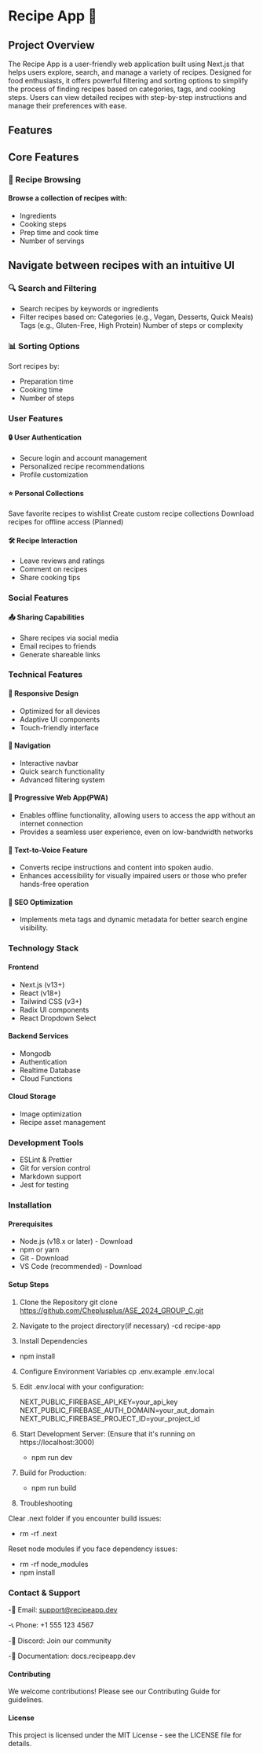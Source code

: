 # Recipe App 🍳
## Project Overview
The Recipe App is a user-friendly web application built using Next.js that helps users explore, search, and manage a variety of recipes. Designed for food enthusiasts, it offers powerful filtering and sorting options to simplify the process of finding recipes based on categories, tags, and cooking steps. Users can view detailed recipes with step-by-step instructions and manage their preferences with ease.
## Features
## Core Features
### 🍳 Recipe Browsing

#### Browse a collection of recipes with:

- Ingredients
- Cooking steps
- Prep time and cook time
- Number of servings


## Navigate between recipes with an intuitive UI

### 🔍 Search and Filtering

- Search recipes by keywords or ingredients
- Filter recipes based on:
Categories (e.g., Vegan, Desserts, Quick Meals)
Tags (e.g., Gluten-Free, High Protein)
Number of steps or complexity



### 📊 Sorting Options

 Sort recipes by:

- Preparation time
- Cooking time
- Number of steps



### User Features
#### 🔒 User Authentication

- Secure login and account management
- Personalized recipe recommendations
- Profile customization

#### ⭐ Personal Collections

Save favorite recipes to wishlist
Create custom recipe collections
Download recipes for offline access (Planned)

#### 🛠️ Recipe Interaction

- Leave reviews and ratings
- Comment on recipes
- Share cooking tips

### Social Features
#### 📤 Sharing Capabilities

- Share recipes via social media
- Email recipes to friends
- Generate shareable links

<!-- ##### 🔔 Smart Notifications (Planned)

-New recipe alerts
- Cooking reminders
- Personalized recommendations -->

### Technical Features
#### 📱 Responsive Design

- Optimized for all devices
- Adaptive UI components
- Touch-friendly interface

#### 🧭 Navigation

- Interactive navbar
- Quick search functionality
- Advanced filtering system

#### 🧭 Progressive Web App(PWA)
- Enables offline functionality, allowing users to access the app without an internet connection
- Provides a seamless user experience, even on low-bandwidth networks

#### 🧭 Text-to-Voice Feature
- Converts recipe instructions and content into spoken audio.
- Enhances accessibility for visually impaired users or those who prefer hands-free operation


#### 🧭 SEO Optimization
- Implements meta tags and dynamic metadata for better search engine visibility.


### Technology Stack
#### Frontend

- Next.js (v13+)
- React (v18+)
- Tailwind CSS (v3+)
- Radix UI components
- React Dropdown Select

#### Backend Services

- Mongodb
- Authentication
- Realtime Database
- Cloud Functions


#### Cloud Storage

- Image optimization
- Recipe asset management


### Development Tools

- ESLint & Prettier
- Git for version control
- Markdown support
- Jest for testing

### Installation
#### Prerequisites

- Node.js (v18.x or later) - Download
- npm or yarn
- Git - Download
- VS Code (recommended) - Download

#### Setup Steps

1. Clone the Repository
        git clone https://github.com/Cheplusplus/ASE_2024_GROUP_C.git
2. Navigate to the  project directory(if necessary)
        -cd recipe-app

3. Install Dependencies
- npm install

4. Configure Environment Variables
cp .env.example .env.local


5. Edit .env.local with your configuration:

    NEXT_PUBLIC_FIREBASE_API_KEY=your_api_key
    NEXT_PUBLIC_FIREBASE_AUTH_DOMAIN=your_aut_domain
    NEXT_PUBLIC_FIREBASE_PROJECT_ID=your_project_id

6. Start Development Server: (Ensure that it's running on https://localhost:3000)

    - npm run dev

7. Build for Production:

    - npm run build

8. Troubleshooting

 Clear .next folder if you encounter build issues:
- rm -rf .next

 Reset node modules if you face dependency issues:
- rm -rf node_modules
- npm install


<!-- ##### API Documentation
Authentication Endpoints
Login
httpCopyPOST /api/auth/login
Content-Type: application/json

{
  "email": "user@example.com",
  "password": "securepassword123"
}
Response:
jsonCopy{
  "token": "eyJhbGciOiJIUzI1...",
  "user": {
    "id": "user123",
    "email": "user@example.com",
    "name": "John Doe"
  }
}
Recipe Endpoints
Get Recipes
httpCopyGET /api/recipes
Query Parameters:
  - page (number)
  - limit (number)
  - category (string)
  - tags (array)
Response:
jsonCopy{
  "recipes": [
    {
      "id": "recipe123",
      "title": "Chocolate Cake",
      "prepTime": "20 mins",
      "cookTime": "35 mins",
      "difficulty": "medium",
      "ingredients": [
        "2 cups flour",
        "1 cup sugar",
        "3/4 cup cocoa"
      ]
    }
  ],
  "total": 100,
  "currentPage": 1
}
Create Recipe
httpCopyPOST /api/recipes
Content-Type: application/json
Authorization: Bearer <token>

{
  "title": "New Recipe",
  "ingredients": ["item1", "item2"],
  "instructions": ["Step 1", "Step 2"],
  "prepTime": "15 mins",
  "cookTime": "30 mins"
}
Development Environment
VS Code Extensions

ESLint
Prettier
Tailwind CSS IntelliSense
GitLens

Recommended Settings
jsonCopy{
  "editor.formatOnSave": true,
  "editor.defaultFormatter": "esbenp.prettier-vscode",
  "editor.codeActionsOnSave": {
    "source.fixAll.eslint": true
  }
} -->
### Contact & Support

-📧 Email: support@recipeapp.dev

-📞 Phone: +1 555 123 4567

-💬 Discord: Join our community

-📝 Documentation: docs.recipeapp.dev

#### Contributing
We welcome contributions! Please see our Contributing Guide for guidelines.

#### License
This project is licensed under the MIT License - see the LICENSE file for details.